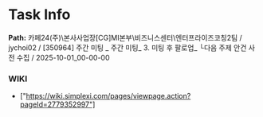 # Task Info

**Path:** 카페24(주)\본사사업장\[CG]MI본부\비즈니스센터\엔터프라이즈코칭2팀 / jychoi02 / [350964] 주간 미팅 _ 주간 미팅_ 3. 미팅 후 팔로업_ └다음 주제 안건 사전 수집 / 2025-10-01_00-00-00

### WIKI
- ["https://wiki.simplexi.com/pages/viewpage.action?pageId=2779352997"]

